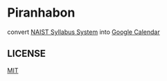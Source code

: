 # Piranhabon
convert [NAIST Syllabus System](https://syllabus.naist.jp/) into [Google Calendar](https://calendar.google.com/calendar/u/0?cid=MGU2Ym1vczJ2dHV1aG1hNmJvcDF2a2RwcW9AZ3JvdXAuY2FsZW5kYXIuZ29vZ2xlLmNvbQ)


## LICENSE
[MIT](./LICENSE)
